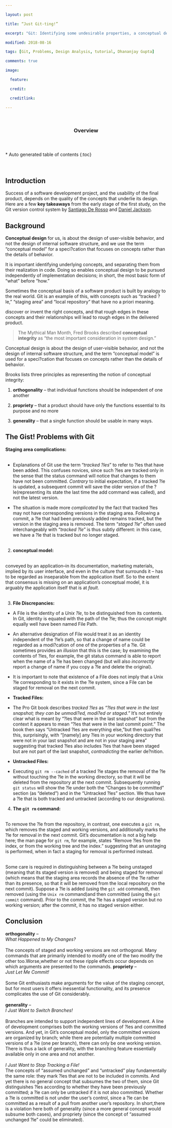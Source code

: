 ```yaml
---

layout: post

title: “Just Git-ting!”

excerpt: "Git: Identifying some undesirable properties, a conceptual design analysis "

modified: 2018-08-16

tags: [Git, Problems, Design Analysis, tutorial, Dhananjay Gupta]

comments: true

image:

  feature: 

  credit: 

  creditlink: 

---
```


 

<section id="table-of-contents" class="toc">
  <header>
    <h3>Overview</h3>
  </header>
<div id="drawer" markdown="1">
*  Auto generated table of contents
{:toc}
</div>
</section><!-- /#table-of-contents -->

 

Introduction
------------

Success of a software development project, and the usability of the final product, depends on the quality of the concepts that underlie its design. Here are a few **key takeaways** from the early stage of the first study, on the Git version control system by [Santiago De Rosso](https://spderosso.github.io/) and [Daniel Jackson](https://en.wikipedia.org/wiki/Daniel_Jackson_(computer_scientist)).

Background
----------

**Conceptual design** for us, is about the design of user-visible behavior, and not the design of internal software structure, and we use the term “conceptual model” for a speci?cation that focuses on concepts rather than the details of behavior. <br/>

It is important identifying underlying concepts, and separating them from their realization in code. Doing so enables conceptual design to be pursued independently of implementation decisions; in short, the most basic form of “what” before “how.” <br/>

Sometimes the conceptual basis of a software product is built by analogy to the real world. Git is an example of this, with concepts such as “tracked ?le,” “staging area” and “local repository” that have no a priori meaning. <br/>

discover or invent the right concepts, and that rough edges in these concepts and their relationships will lead to rough edges in the delivered product. 

>   The Mythical Man Month, Fred Brooks described **conceptual integrity** as “the most important consideration in system design.”

Conceptual design is about the design of user-visible behavior, and not the design of internal software structure, and the term “conceptual model” is used for a speci?cation that focuses on concepts rather than the details of behavior. <br/>

Brooks lists three principles as representing the notion of conceptual integrity: 

1.  **orthogonality** – that individual functions should be independent of one another

2.  **propriety** – that a product should have only the functions essential to its purpose and no more

3.  **generality** – that a single function should be usable in many ways.

The Gist! Problems with Git
---------------------------

**Staging area complications:** <br/><br/>

-   Explanations of Git use the term “*tracked ?les*” to refer to ?les that have been added. This confuses novices, since such ?les are tracked only in the sense that the status command will notice that changes to them have not been committed. *Contrary* to initial expectation, if a tracked ?le is updated, a subsequent commit will save the older version of the ?le(representing its state the last time the add command was called), and not the latest version.

-   The situation is made more *complicated* by the fact that tracked ?les may not have corresponding versions in the staging area. Following a commit, a ?le that had been previously added remains tracked, but the version in the staging area is removed. The term “*staged ?le*” often used interchangeably with “*tracked ?le*” is thus subtly different: in this case, we have a ?le that is tracked but no longer staged. <br/><br/>

2.  **conceptual model:** <br/><br/>   

conveyed by an application–in its documentation, marketing materials, implied by its user interface, and even in the culture that surrounds it – has to be regarded as inseparable from the application itself. So to the extent that consensus is missing on an application’s conceptual model, it is arguably the application itself that is at *fault*. <br/><br/>

3.  **File Discrepancies:**

-   A File is the identity of a *Unix ?le*, to be distinguished from its contents. In Git, identity is equated with the path of the ?le; thus the concept might equally well have been named File Path.

-   An alternative designation of File would treat it as an identity independent of the ?le’s path, so that a change of name could be regarded as a modi?cation of one of the properties of a ?le. Git sometimes provides an *illusion* that this is the case; by examining the contents of ?les, for example, the git status command is able to report when the name of a ?le has been changed (but will also *incorrectly* report a change of name if you copy a ?le and delete the original).

-   It is important to note that existence of a File does not imply that a Unix ?le corresponding to it exists in the ?le system, since a File can be staged for removal on the next commit.

-   **Tracked Files:** 

  +   The Pro Git book describes *tracked ?les* as *“?les that were in the last snapshot; they can be unmodi?ed, modi?ed or staged.”* It’s not entirely clear what is meant by “?les that were in the last snapshot” but from the context it appears to mean “?les that were in the last commit point.” The book then says “Untracked ?les are everything else,”but then quali?es this, surprisingly, with “[namely] any ?les in your working directory that were not in your last snapshot and are not in your staging area” suggesting that tracked ?les also includes ?les that have been staged but are not part of the last snapshot, *contradicting* the earlier de?nition.

-   **Untracked Files:** 

  +   Executing `git rm --cached` of a tracked ?le stages the removal of the ?le without touching the ?le in the working directory, so that it will be deleted from the repository at the next commit. Subsequently running `git status` will show the ?le under both the “Changes to be committed” section (as “deleted”) and in the “Untracked ?les” section. We thus have a ?le that is both tracked and untracked (according to our designations).

4.  **The **`git rm`** command:** <br/><br/>

To remove the ?le from the repository, in contrast, one executes a `git rm`, which removes the staged and working versions, and additionally marks the ?le for removal in the next commit. Git’s documentation is not a big help here; the man page for `git rm`, for example, states “Remove ?les from the index, or from the working tree and the index.” suggesting that an unstaging is performed, when in fact a staging for removal is performed instead. <br/><br/>

Some care is required in distinguishing between a ?le being unstaged (meaning that its staged version is removed) and being staged for removal (which means that the staging area records the absence of the ?le rather than its presence, so that it will be removed from the local repository on the next commit). Suppose a ?le is added (using the `git add` command), then removed (using the `Unix rm` command)and then committed (using the `git commit` command). Prior to the commit, the ?le has a staged version but no working version; after the commit, it has no staged version either.      

Conclusion
----------

**orthogonality** – <br/>
*What Happened to My Changes?* <br/><br/>
The concepts of staged and working versions are not orthogonal. Many commands that are primarily intended to modify one of the two modify the other too.Worse,whether or not these ripple effects occur depends on which arguments are presented to the commands. 
**propriety** – <br/> 
*Just Let Me Commit!* <br/><br/> 
Some Git enthusiasts make arguments for the value of the staging concept, but for most users it offers inessential functionality, and its presence complicates the use of Git considerably. <br/><br/>
**generality** – <br/>
*I Just Want to Switch Branches!* <br/><br/>
Branches are intended to support independent lines of development. A line of development comprises both the working versions of ?les and committed versions. And yet, in Git’s conceptual model, only the committed versions are organized by branch; while there are potentially multiple committed versions of a ?le (one per branch), there can only be one working version. There is thus a lack of generality, with the branching feature essentially available only in one area and not another. <br/><br/> 
*I Just Want to Stop Tracking a File!* <br/>
The concepts of “assumed unchanged” and “untracked” play fundamentally the same role: they mark ?les that are not to be included in commits. And yet there is no general concept that subsumes the two of them, since Git distinguishes ?les according to whether they have been previously committed; a ?le can only be untracked if it is not also committed. Whether a ?le is committed is not under the user’s control, since a ?le can be committed as a result of a pull from another user’s repository. In short,there is a violation here both of generality (since a more general concept would subsume both cases), and propriety (since the concept of “assumed unchanged ?le” could be eliminated).

